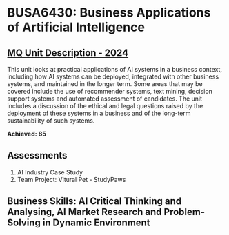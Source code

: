 # BUSA6430: Business Applications of Artificial Intelligence
## [MQ Unit Description - 2024](https://coursehandbook.mq.edu.au/2024/units/BUSA6430)
This unit looks at practical applications of AI systems in a business context, including how AI systems can be deployed, integrated with other business systems, and maintained in the longer term.  Some areas that may be covered include the use of recommender systems, text mining, decision support systems and automated assessment of candidates.  The unit includes a discussion of the ethical and legal questions raised by the deployment of these systems in a business and of the long-term sustainability of such systems. 

**Achieved: 85**

## Assessments
1. AI Industry Case Study
2. Team Project: Vitural Pet - StudyPaws

## Business Skills: AI Critical Thinking and Analysing, AI Market Research and Problem-Solving in Dynamic Environment